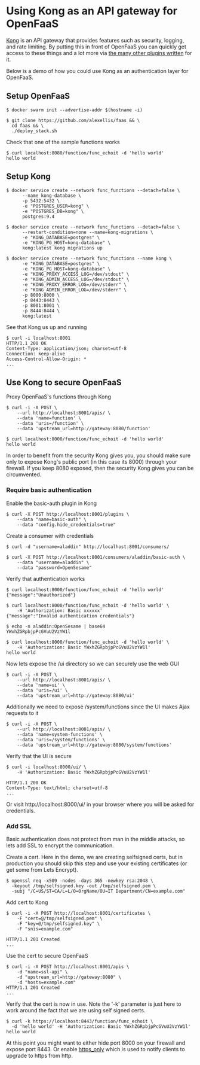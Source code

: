 # Using Kong as an API gateway for OpenFaaS

[Kong](https://getkong.org) is an API gateway that provides features such as security, logging, and rate limiting. By putting this in front of OpenFaaS you can quickly get access to these things and a lot more via [the many other plugins written](https://getkong.org/plugins/) for it.

Below is a demo of how you could use Kong as an authentication layer for OpenFaaS.

## Setup OpenFaaS

```
$ docker swarm init --advertise-addr $(hostname -i)

$ git clone https://github.com/alexellis/faas && \
  cd faas && \
  ./deploy_stack.sh
```

Check that one of the sample functions works

```
$ curl localhost:8080/function/func_echoit -d 'hello world'
hello world
```

## Setup Kong
```
$ docker service create --network func_functions --detach=false \
      --name kong-database \
      -p 5432:5432 \
      -e "POSTGRES_USER=kong" \
      -e "POSTGRES_DB=kong" \
      postgres:9.4

$ docker service create --network func_functions --detach=false \
      --restart-condition=none --name=kong-migrations \
      -e "KONG_DATABASE=postgres" \
      -e "KONG_PG_HOST=kong-database" \
      kong:latest kong migrations up

$ docker service create --network func_functions --name kong \
      -e "KONG_DATABASE=postgres" \
      -e "KONG_PG_HOST=kong-database" \
      -e "KONG_PROXY_ACCESS_LOG=/dev/stdout" \
      -e "KONG_ADMIN_ACCESS_LOG=/dev/stdout" \
      -e "KONG_PROXY_ERROR_LOG=/dev/stderr" \
      -e "KONG_ADMIN_ERROR_LOG=/dev/stderr" \
      -p 8000:8000 \
      -p 8443:8443 \
      -p 8001:8001 \
      -p 8444:8444 \
      kong:latest
```

See that Kong us up and running
```
$ curl -i localhost:8001
HTTP/1.1 200 OK
Content-Type: application/json; charset=utf-8
Connection: keep-alive
Access-Control-Allow-Origin: *
...
```

## Use Kong to secure OpenFaaS

Proxy OpenFaaS's functions through Kong
```
$ curl -i -X POST \
    --url http://localhost:8001/apis/ \
    --data 'name=function' \
    --data 'uris=/function' \
    --data 'upstream_url=http://gateway:8080/function'

$ curl localhost:8000/function/func_echoit -d 'hello world'
hello world
```

In order to benefit from the security Kong gives you, you should make sure only to expose Kong's public port (in this case its 8000) through your firewall. If you keep 8080 exposed, then the security Kong gives you can be circumvented.


### Require basic authentication

Enable the basic-auth plugin in Kong

```
$ curl -X POST http://localhost:8001/plugins \
    --data "name=basic-auth" \
    --data "config.hide_credentials=true"
```

Create a consumer with credentials

```
$ curl -d "username=aladdin" http://localhost:8001/consumers/

$ curl -X POST http://localhost:8001/consumers/aladdin/basic-auth \
    --data "username=aladdin" \
    --data "password=OpenSesame"
```

Verify that authentication works

```
$ curl localhost:8000/function/func_echoit -d 'hello world'
{"message":"Unauthorized"}

$ curl localhost:8000/function/func_echoit -d 'hello world' \
    -H 'Authorization: Basic xxxxxx'
{"message":"Invalid authentication credentials"}

$ echo -n aladdin:OpenSesame | base64
YWxhZGRpbjpPcGVuU2VzYW1l

$ curl localhost:8000/function/func_echoit -d 'hello world' \
    -H 'Authorization: Basic YWxhZGRpbjpPcGVuU2VzYW1l'
hello world
```

Now lets expose the /ui directory so we can securely use the web GUI

```
$ curl -i -X POST \
    --url http://localhost:8001/apis/ \
    --data 'name=ui' \
    --data 'uris=/ui' \
    --data 'upstream_url=http://gateway:8080/ui'

```

Additionally we need to expose /system/functions since the UI makes Ajax requests to it

```
$ curl -i -X POST \
    --url http://localhost:8001/apis/ \
    --data 'name=system-functions' \
    --data 'uris=/system/functions' \
    --data 'upstream_url=http://gateway:8080/system/functions'
```

Verify that the UI is secure

```
$ curl -i localhost:8000/ui/ \
    -H 'Authorization: Basic YWxhZGRpbjpPcGVuU2VzYW1l'

HTTP/1.1 200 OK
Content-Type: text/html; charset=utf-8
...
```

Or visit http://localhost:8000/ui/ in your browser where you will be asked for credentials.

### Add SSL

Basic authentication does not protect from man in the middle attacks, so lets add SSL to encrypt the communication.

Create a cert. Here in the demo, we are creating selfsigned certs, but in production you should skip this step and use your existing certificates (or get some from Lets Encrypt).
```
$ openssl req -x509 -nodes -days 365 -newkey rsa:2048 \
  -keyout /tmp/selfsigned.key -out /tmp/selfsigned.pem \
  -subj "/C=US/ST=CA/L=L/O=OrgName/OU=IT Department/CN=example.com"
```

Add cert to Kong

```
$ curl -i -X POST http://localhost:8001/certificates \
    -F "cert=@/tmp/selfsigned.pem" \
    -F "key=@/tmp/selfsigned.key" \
    -F "snis=example.com"

HTTP/1.1 201 Created
...

```

Use the cert to secure OpenFaaS

```
$ curl -i -X POST http://localhost:8001/apis \
    -d "name=ssl-api" \
    -d "upstream_url=http://gateway:8080" \
    -d "hosts=example.com"
HTTP/1.1 201 Created
...

```

Verify that the cert is now in use. Note the '-k' parameter is just here to work around the fact that we are using self signed certs.
```
$ curl -k https://localhost:8443/function/func_echoit \
  -d 'hello world' -H 'Authorization: Basic YWxhZGRpbjpPcGVuU2VzYW1l'
hello world

```

At this point you might want to either hide port 8000 on your firewall and expose port 8443. Or enable [https_only](https://getkong.org/docs/0.11.x/proxy/#the-https_only-property) which is used to notify clients to upgrade to https from http.
